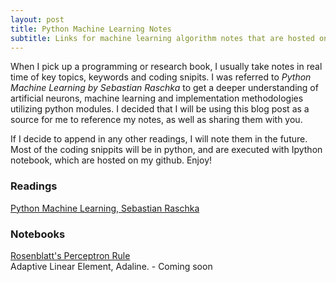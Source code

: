 ```yaml
---
layout: post
title: Python Machine Learning Notes
subtitle: Links for machine learning algorithm notes that are hosted on my github. 
---
```


When I pick up a programming or research book, I usually take notes in real time of key topics, keywords and coding snipits. I was referred to _Python Machine Learning by Sebastian Raschka_ to get a deeper understanding of artificial neurons, machine learning and implementation methodologies utilizing python modules. I decided that I will be using this blog post as a source for me to reference my notes, as well as sharing them with you. 

If I decide to append in any other readings, I will note them in the future. Most of the coding snippits will be in python, and are executed with Ipython notebook, which are hosted on my github. Enjoy!


### Readings
[Python Machine Learning, Sebastian Raschka](https://www.amazon.com/Python-Machine-Learning-Sebastian-Raschka-ebook/dp/B00YSILNL0#navbar)

### Notebooks
[Rosenblatt's Perceptron Rule](https://github.com/jaysonfrancis/machinelearning/blob/master/perceptron.ipynb)<br>
Adaptive Linear Element, Adaline. - Coming soon
